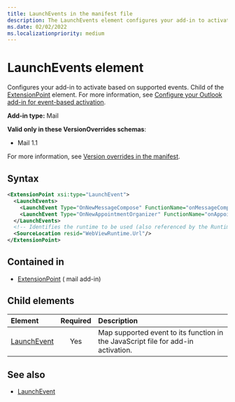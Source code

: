```yaml
---
title: LaunchEvents in the manifest file
description: The LaunchEvents element configures your add-in to activate based on supported events.
ms.date: 02/02/2022
ms.localizationpriority: medium
---
```


# LaunchEvents element

Configures your add-in to activate based on supported events. Child of the [ExtensionPoint](extensionpoint.md) element. For more information, see [Configure your Outlook add-in for event-based activation](/office/dev/add-ins/outlook/autolaunch).

**Add-in type:** Mail

**Valid only in these VersionOverrides schemas**:

- Mail 1.1

For more information, see [Version overrides in the manifest](/office/dev/add-ins/develop/add-in-manifests#version-overrides-in-the-manifest).

## Syntax

```XML
<ExtensionPoint xsi:type="LaunchEvent">
  <LaunchEvents>
    <LaunchEvent Type="OnNewMessageCompose" FunctionName="onMessageComposeHandler"/>
    <LaunchEvent Type="OnNewAppointmentOrganizer" FunctionName="onAppointmentComposeHandler"/>
  </LaunchEvents>
  <!-- Identifies the runtime to be used (also referenced by the Runtime element). -->
  <SourceLocation resid="WebViewRuntime.Url"/>
</ExtensionPoint>
```

## Contained in

- [ExtensionPoint](extensionpoint.md) (**<LaunchEvent>** mail add-in)

## Child elements

|  Element |  Required  |  Description  |
|:-----|:-----:|:-----|
| [LaunchEvent](launchevent.md) | Yes |  Map supported event to its function in the JavaScript file for add-in activation. |

## See also

- [LaunchEvent](launchevent.md)
